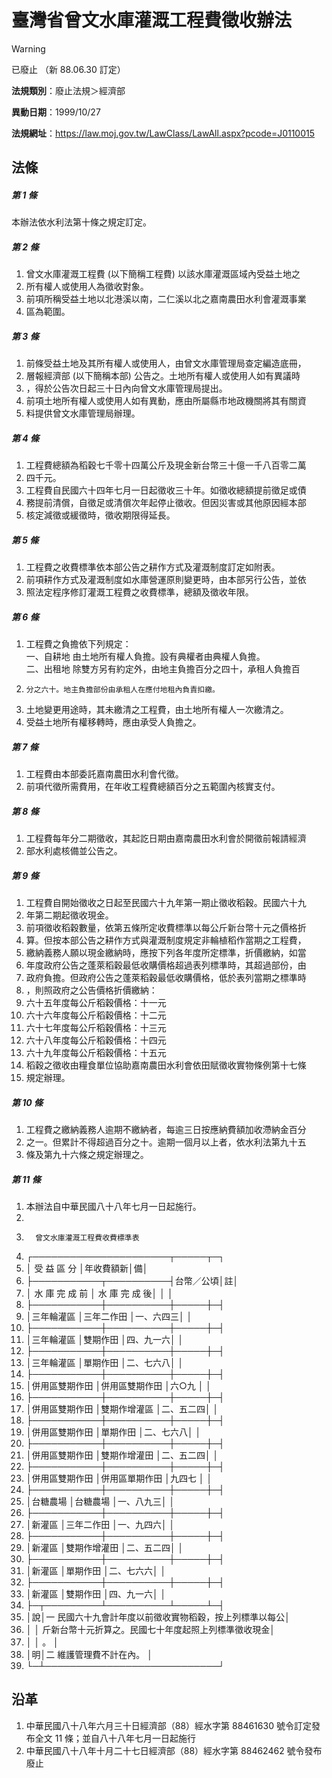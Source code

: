 # 臺灣省曾文水庫灌溉工程費徵收辦法
> [!WARNING]
> 已廢止
> （新 88.06.30 訂定）

**法規類別**：廢止法規＞經濟部

**異動日期**：1999/10/27  

**法規網址**：https://law.moj.gov.tw/LawClass/LawAll.aspx?pcode=J0110015



## 法條
##### 第 1 條
本辦法依水利法第十條之規定訂定。

##### 第 2 條
1. 曾文水庫灌溉工程費 (以下簡稱工程費) 以該水庫灌溉區域內受益土地之
1. 所有權人或使用人為徵收對象。
1. 前項所稱受益土地以北港溪以南，二仁溪以北之嘉南農田水利會灌溉事業
1. 區為範圍。

##### 第 3 條
1. 前條受益土地及其所有權人或使用人，由曾文水庫管理局查定編造底冊，
1. 層報經濟部 (以下簡稱本部) 公告之。土地所有權人或使用人如有異議時
1. ，得於公告次日起三十日內向曾文水庫管理局提出。
1. 前項土地所有權人或使用人如有異動，應由所屬縣市地政機關將其有關資
1. 料提供曾文水庫管理局辦理。

##### 第 4 條
1. 工程費總額為稻穀七千零十四萬公斤及現金新台幣三十億一千八百零二萬
1. 四千元。
1. 工程費自民國六十四年七月一日起徵收三十年。如徵收總額提前徵足或債
1. 務提前清償，自徵足或清償次年起停止徵收。但因災害或其他原因經本部
1. 核定減徵或緩徵時，徵收期限得延長。

##### 第 5 條
1. 工程費之收費標準依本部公告之耕作方式及灌溉制度訂定如附表。
1. 前項耕作方式及灌溉制度如水庫營運原則變更時，由本部另行公告，並依
1. 照法定程序修訂灌溉工程費之收費標準，總額及徵收年限。

##### 第 6 條
1. 工程費之負擔依下列規定：  
一、自耕地  由土地所有權人負擔。設有典權者由典權人負擔。  
二、出租地  除雙方另有約定外，由地主負擔百分之四十，承租人負擔百
1.     分之六十。地主負擔部份由承租人在應付地租內負責扣繳。
1. 土地變更用途時，其未繳清之工程費，由土地所有權人一次繳清之。
1. 受益土地所有權移轉時，應由承受人負擔之。

##### 第 7 條
1. 工程費由本部委託嘉南農田水利會代徵。
1. 前項代徵所需費用，在年收工程費總額百分之五範圍內核實支付。

##### 第 8 條
1. 工程費每年分二期徵收，其起訖日期由嘉南農田水利會於開徵前報請經濟
1. 部水利處核備並公告之。

##### 第 9 條
1. 工程費自開始徵收之日起至民國六十九年第一期止徵收稻穀。民國六十九
1. 年第二期起徵收現金。
1. 前項徵收稻穀數量，依第五條所定收費標準以每公斤新台幣十元之價格折
1. 算。但按本部公告之耕作方式與灌溉制度規定非輪植稻作當期之工程費，
1. 繳納義務人願以現金繳納時，應按下列各年度所定標準，折價繳納，如當
1. 年度政府公告之蓬萊稻穀最低收購價格超過表列標準時，其超過部份，由
1. 政府負擔。但政府公告之蓬萊稻穀最低收購價格，低於表列當期之標準時
1. ，則照政府之公告價格折價繳納：
1. 六十五年度每公斤稻穀價格：十一元
1. 六十六年度每公斤稻穀價格：十二元
1. 六十七年度每公斤稻穀價格：十三元
1. 六十八年度每公斤稻穀價格：十四元
1. 六十九年度每公斤稻穀價格：十五元
1. 稻穀之徵收由糧食單位協助嘉南農田水利會依田賦徵收實物條例第十七條
1. 規定辦理。

##### 第 10 條
1. 工程費之繳納義務人逾期不繳納者，每逾三日按應納費額加收滯納金百分
1. 之一。但累計不得超過百分之十。逾期一個月以上者，依水利法第九十五
1. 條及第九十六條之規定辦理之。

##### 第 11 條
1. 本辦法自中華民國八十八年七月一日起施行。
1. 
1.       曾文水庫灌溉工程費收費標準表
1. ┌──────────────────────┬─────┬─┐
1. │      受        益        區        分      │年收費額新│備│
1. ├───────────┬──────────┤台幣／公頃│註│
1. │  水  庫  完  成  前  │  水  庫  完  成  後│          │  │
1. ├───────────┼──────────┼─────┼─┤
1. │三年輪灌區            │三年二作田          │一、六四三│  │
1. ├───────────┼──────────┼─────┼─┤
1. │三年輪灌區            │雙期作田            │四、九一六│  │
1. ├───────────┼──────────┼─────┼─┤
1. │三年輪灌區            │單期作田            │二、七六八│  │
1. ├───────────┼──────────┼─────┼─┤
1. │併用區雙期作田        │併用區雙期作田      │六○九    │  │
1. ├───────────┼──────────┼─────┼─┤
1. │併用區雙期作田        │雙期作增灌區        │二、五二四│  │
1. ├───────────┼──────────┼─────┼─┤
1. │併用區雙期作田        │單期作田            │二、七六八│  │
1. ├───────────┼──────────┼─────┼─┤
1. │併用區雙期作田        │雙期作增灌田        │二、五二四│  │
1. ├───────────┼──────────┼─────┼─┤
1. │併用區雙期作田        │併用區單期作田      │九四七    │  │
1. ├───────────┼──────────┼─────┼─┤
1. │台糖農場              │台糖農場            │一、八九三│  │
1. ├───────────┼──────────┼─────┼─┤
1. │新灌區                │三年二作田          │一、九四六│  │
1. ├───────────┼──────────┼─────┼─┤
1. │新灌區                │雙期作增灌田        │二、五二四│  │
1. ├───────────┼──────────┼─────┼─┤
1. │新灌區                │單期作田            │二、七六六│  │
1. ├───────────┼──────────┼─────┼─┤
1. │新灌區                │雙期作田            │四、九一六│  │
1. ├─┬─────────┴──────────┴─────┴─┤
1. │說│一  民國六十九會計年度以前徵收實物稻穀，按上列標準以每公│
1. │  │    斤新台幣十元折算之。民國七十年度起照上列標準徵收現金│
1. │  │    。                                                  │
1. │明│二  維護管理費不計在內。                                │
1. └─┴────────────────────────────┘

## 沿革
1. 中華民國八十八年六月三十日經濟部（88）經水字第 88461630 號令訂定發布全文 11 條；並自八十八年七月一日起施行
1. 中華民國八十八年十月二十七日經濟部（88）經水字第 88462462 號令發布廢止
